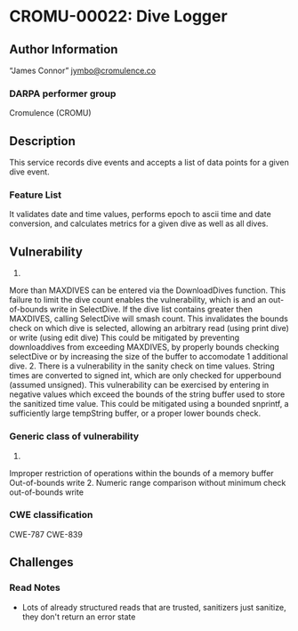 # CROMU-00022: Dive Logger

## Author Information

“James Connor” <jymbo@cromulence.co>

### DARPA performer group
Cromulence (CROMU)

## Description
This service records dive events and accepts a list of data points for a given dive event.

### Feature List
It validates date and time values, performs epoch to ascii time and date conversion,
and calculates metrics for a given dive as well as all dives.   


## Vulnerability
1.
More than MAXDIVES can be entered via the DownloadDives function.
This failure to limit the dive count enables the vulnerability, which is and an out-of-bounds write in SelectDive.
If the dive list contains greater then MAXDIVES, calling SelectDive will smash count. 
This invalidates the bounds check on which dive is selected, allowing an arbitrary read (using print dive) or write (using edit dive) 
This could be mitigated by preventing downloaddives from exceeding MAXDIVES, by properly bounds checking selectDive or by increasing the
size of the buffer to accomodate 1 additional dive.
2.
There is a vulnerability in the sanity check on time values.  String times are converted to signed int, which are only checked for upperbound
(assumed unsigned).  This vulnerability can be exercised by entering in negative values which exceed the bounds of the string buffer used to 
store the sanitized time value. This could be mitigated using a bounded snprintf, a sufficiently large tempString buffer, or a proper lower bounds check.

### Generic class of vulnerability
1.
Improper restriction of operations within the bounds of a memory buffer
Out-of-bounds write
2.
Numeric range comparison without minimum check
out-of-bounds write
### CWE classification
CWE-787 
CWE-839
## Challenges

### Read Notes

* Lots of already structured reads that are trusted, sanitizers just sanitize, they don't
  return an error state
